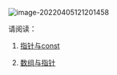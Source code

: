 ![image-20220405121201458](https://aliyun-oss-lpj.oss-cn-qingdao.aliyuncs.com/images/by-picgo/image-20220405121201458.png)

请阅读：

1. [指针与const](https://liupj.top/2021/11/19/knowledge/C/pointer&const/)

2. [数组与指针](https://liupj.top/2022/04/06/knowledge/C/array&pointer/)
